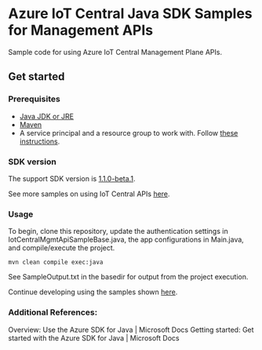 # Azure IoT Central Java SDK Samples for Management APIs

Sample code for using Azure IoT Central Management Plane APIs.

## Get started

### Prerequisites
- [Java JDK or JRE](https://www.oracle.com/technetwork/java/javase/downloads/index.html)
- [Maven](http://maven.apache.org/install.html)
- A service principal and a resource group to work with. Follow [these instructions](https://docs.microsoft.com/azure/active-directory/develop/howto-create-service-principal-portal).

### SDK version

The support SDK version is [1.1.0-beta.1](https://github.com/Azure/azure-sdk-for-java/tree/azure-resourcemanager-iotcentral_1.1.0-beta.1/sdk/iotcentral/azure-resourcemanager-iotcentral).

See more samples on using IoT Central APIs [here](https://github.com/Azure/azure-sdk-for-java/blob/azure-resourcemanager-iotcentral_1.1.0-beta.1/sdk/iotcentral/azure-resourcemanager-iotcentral/SAMPLE.md).

### Usage
To begin, clone this repository, update the authentication settings in IotCentralMgmtApiSampleBase.java, the app configurations in Main.java, and compile/execute the project.

```
mvn clean compile exec:java
```

See SampleOutput.txt in the basedir for output from the project execution.

Continue developing using the samples shown [here](https://github.com/Azure/azure-sdk-for-java/blob/azure-resourcemanager-iotcentral_1.1.0-beta.1/sdk/iotcentral/azure-resourcemanager-iotcentral/SAMPLE.md).

### Additional References:
Overview: Use the Azure SDK for Java | Microsoft Docs
Getting started: Get started with the Azure SDK for Java | Microsoft Docs
